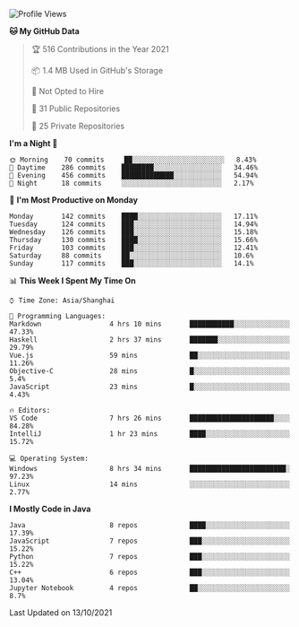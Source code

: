 <!--START_SECTION:waka-->
![Profile Views](http://img.shields.io/badge/Profile%20Views-2-blue)

**🐱 My GitHub Data** 

> 🏆 516 Contributions in the Year 2021
 > 
> 📦 1.4 MB Used in GitHub's Storage 
 > 
> 🚫 Not Opted to Hire
 > 
> 📜 31 Public Repositories 
 > 
> 🔑 25 Private Repositories  
 > 
**I'm a Night 🦉** 

```text
🌞 Morning    70 commits     ██░░░░░░░░░░░░░░░░░░░░░░░   8.43% 
🌆 Daytime    286 commits    ████████░░░░░░░░░░░░░░░░░   34.46% 
🌃 Evening    456 commits    █████████████░░░░░░░░░░░░   54.94% 
🌙 Night      18 commits     ░░░░░░░░░░░░░░░░░░░░░░░░░   2.17%

```
📅 **I'm Most Productive on Monday** 

```text
Monday       142 commits    ████░░░░░░░░░░░░░░░░░░░░░   17.11% 
Tuesday      124 commits    ███░░░░░░░░░░░░░░░░░░░░░░   14.94% 
Wednesday    126 commits    ███░░░░░░░░░░░░░░░░░░░░░░   15.18% 
Thursday     130 commits    ████░░░░░░░░░░░░░░░░░░░░░   15.66% 
Friday       103 commits    ███░░░░░░░░░░░░░░░░░░░░░░   12.41% 
Saturday     88 commits     ██░░░░░░░░░░░░░░░░░░░░░░░   10.6% 
Sunday       117 commits    ███░░░░░░░░░░░░░░░░░░░░░░   14.1%

```


📊 **This Week I Spent My Time On** 

```text
⌚︎ Time Zone: Asia/Shanghai

💬 Programming Languages: 
Markdown                 4 hrs 10 mins       ███████████░░░░░░░░░░░░░░   47.33% 
Haskell                  2 hrs 37 mins       ███████░░░░░░░░░░░░░░░░░░   29.79% 
Vue.js                   59 mins             ██░░░░░░░░░░░░░░░░░░░░░░░   11.26% 
Objective-C              28 mins             █░░░░░░░░░░░░░░░░░░░░░░░░   5.4% 
JavaScript               23 mins             █░░░░░░░░░░░░░░░░░░░░░░░░   4.43%

🔥 Editors: 
VS Code                  7 hrs 26 mins       █████████████████████░░░░   84.28% 
IntelliJ                 1 hr 23 mins        ████░░░░░░░░░░░░░░░░░░░░░   15.72%

💻 Operating System: 
Windows                  8 hrs 34 mins       ████████████████████████░   97.23% 
Linux                    14 mins             ░░░░░░░░░░░░░░░░░░░░░░░░░   2.77%

```

**I Mostly Code in Java** 

```text
Java                     8 repos             ████░░░░░░░░░░░░░░░░░░░░░   17.39% 
JavaScript               7 repos             ███░░░░░░░░░░░░░░░░░░░░░░   15.22% 
Python                   7 repos             ███░░░░░░░░░░░░░░░░░░░░░░   15.22% 
C++                      6 repos             ███░░░░░░░░░░░░░░░░░░░░░░   13.04% 
Jupyter Notebook         4 repos             ██░░░░░░░░░░░░░░░░░░░░░░░   8.7%

```



 Last Updated on 13/10/2021
<!--END_SECTION:waka-->　　
